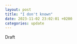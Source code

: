 ```yaml
---
layout: post
title: "I don't known"
date: 2023-11-02 23:02:01 +0200
categories: update
---
```


Draft
